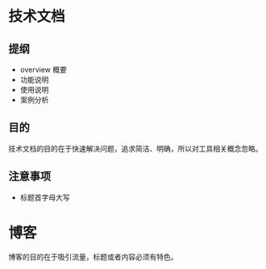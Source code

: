 # 技术文档

## 提纲

- overview	概要
- 功能说明
- 使用说明
- 案例分析

## 目的 

技术文档的目的在于快速解决问题，追求简洁、明确，所以对工具相关概念忽略。

## 注意事项

- 标题首字母大写

# 博客

博客的目的在于吸引流量，标题或者内容必须有特色。
